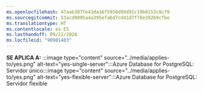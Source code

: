 ```yaml
---
ms.openlocfilehash: 47aab387fe43da16f5950d99d91c19b9153c8cf9
ms.sourcegitcommit: 53acd9895a4a395efa6d7cd41d7f78e392b9cfbe
ms.translationtype: HT
ms.contentlocale: es-ES
ms.lasthandoff: 09/22/2020
ms.locfileid: "90901483"
---
```

<Token>**SE APLICA A:** :::image type="content" source="../media/applies-to/yes.png" alt-text="yes-single-server":::Azure Database for PostgreSQL: Servidor único:::image type="content" source="../media/applies-to/yes.png" alt-text="yes-flexible-server":::Azure Database for PostgreSQL: Servidor flexible</Token>